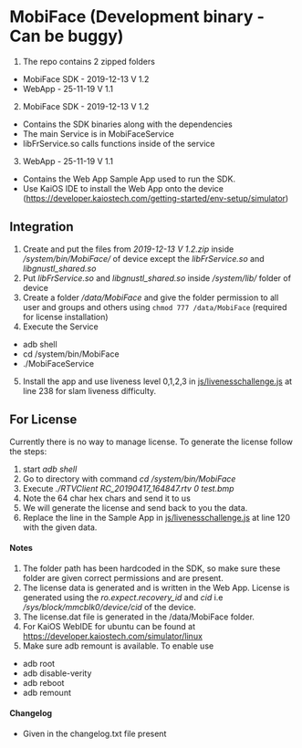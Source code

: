 # MobiFace (Development binary - Can be buggy)

1. The repo contains 2 zipped folders
  * MobiFace SDK - 2019-12-13 V 1.2
  * WebApp - 25-11-19 V 1.1

2. MobiFace SDK - 2019-12-13 V 1.2
  * Contains the SDK binaries along with the dependencies
  * The main Service is in MobiFaceService
  * libFrService.so calls functions inside of the service

3. WebApp - 25-11-19 V 1.1
  * Contains the Web App Sample App used to run the SDK.
  * Use KaiOS IDE to install the Web App onto the device (https://developer.kaiostech.com/getting-started/env-setup/simulator)

## Integration

1. Create and put the files from *2019-12-13 V 1.2.zip* inside */system/bin/MobiFace/* of device except the *libFrService.so* and *libgnustl_shared.so* 
2. Put *libFrService.so* and *libgnustl_shared.so* inside */system/lib/* folder of device
3. Create a folder */data/MobiFace* and give the folder permission to all user and groups and others using `chmod 777 /data/MobiFace` (required for license installation)
4. Execute the Service
  * adb shell
  * cd /system/bin/MobiFace
  * ./MobiFaceService
5. Install the app and use liveness level 0,1,2,3 in [js/livenesschallenge.js](WebApp%20-%2025-11-19%20V%201.1/js/livenesschallenge.js#238) at line 238 for slam liveness difficulty.

## For License

Currently there is no way to manage license. To generate the license follow the steps:

1. start *adb shell*
2. Go to directory with command *cd /system/bin/MobiFace*
3. Execute *./RTVClient RC_20190417_164847.rtv 0 test.bmp*
4. Note the 64 char hex chars and send it to us
5. We will generate the license and send back to you the data.
6. Replace the line in the Sample App in [js/livenesschallenge.js](WebApp%20-%2025-11-19%20V%201.1/js/livenesschallenge.js#120) at line 120 with the given data.

#### Notes

1. The folder path has been hardcoded in the SDK, so make sure these folder are given correct permissions and are present.
2. The license data is generated and is written in the Web App. License is generated using the *ro.expect.recovery_id* and *cid* i.e */sys/block/mmcblk0/device/cid* of the device.
3. The license.dat file is generated in the /data/MobiFace folder. 
4. For KaiOS WebIDE for ubuntu can be found at https://developer.kaiostech.com/simulator/linux
5. Make sure adb remount is available. To enable use
  * adb root
  * adb disable-verity
  * adb reboot
  * adb remount


#### Changelog

* Given in the changelog.txt file present
